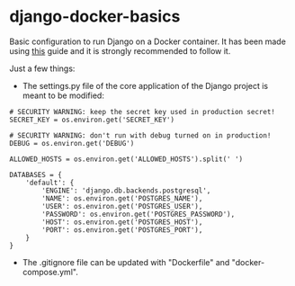 # django-docker-basics
Basic configuration to run Django on a Docker container.
It has been made using [this](https://github.com/docker/awesome-compose/tree/master/official-documentation-samples/django/) guide and it is strongly recommended to follow it.

Just a few things:
- The settings.py file of the core application of the Django project is meant to be modified:

```
# SECURITY WARNING: keep the secret key used in production secret!
SECRET_KEY = os.environ.get('SECRET_KEY')

# SECURITY WARNING: don't run with debug turned on in production!
DEBUG = os.environ.get('DEBUG')

ALLOWED_HOSTS = os.environ.get('ALLOWED_HOSTS').split(' ')
```
```
DATABASES = {
    'default': {
        'ENGINE': 'django.db.backends.postgresql',
        'NAME': os.environ.get('POSTGRES_NAME'),
        'USER': os.environ.get('POSTGRES_USER'),
        'PASSWORD': os.environ.get('POSTGRES_PASSWORD'),
        'HOST': os.environ.get('POSTGRES_HOST'),
        'PORT': os.environ.get('POSTGRES_PORT'),
    }
}
```

- The .gitignore file can be updated with "Dockerfile" and "docker-compose.yml".
